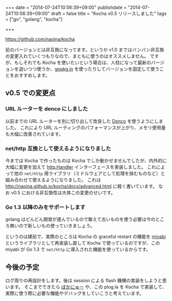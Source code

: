 +++
date = "2014-07-24T10:56:39+09:00"
publishdate = "2014-07-24T10:56:39+09:00"
draft = false
title = "Kocha v0.5 リリースしました"
tags = ["go", "golang", "kocha"]

+++

https://github.com/naoina/kocha

前のバージョンとは非互換になってます。というか v1.0 まではバンバン非互換の変更入れていくつもりなので、まともに使うのはオススメしません。
ですが、もしそれでも Kocha を使いたいという場合は、人柱になって最新のバージョンを追いつつ使うか、[gopkg.in](http://labix.org/gopkg.in) を使ったりしてバージョンを固定して使うことをおすすめします。

## v0.5 での変更点

### URL ルーターを denco にしました

以前までの URL ルーターを別に切り出して改良した [Denco](https://github.com/naoina/denco) を使うようにしました。
これにより URL ルーティングのパフォーマンスが上がり、メモリ使用量も大幅に改善されています。

### net/http 互換として使えるようになりました

今までは Kocha で作ったものは Kocha でしか動かせませんでしたが、内外的に大幅に変更を加えて [http.Handler](http://golang.org/pkg/net/http/#Handler) インターフェースを実装しました。
これによって他の `net/http` 用ライブラリ（ミドルウェアとして処理を挟むものなど）と組み合わせて使えるようになりました。
これは http://naoina.github.io/kocha/docs/advanced.html に軽く書いています。
なお v0.5 における非互換性は大体この変更のせいです。

### Go 1.3 以降のみをサポートします

golang はどんどん開発が進んでいるので敢えて古いものを使う必要は今のところ無いので新しいもの使っていきましょう。

というのは建前で、実際のところは Kocha の graceful restart の機能を [miyabi](https://github.com/naoina/miyabi) というライブラリとして再実装し直して Kocha で使っているのですが、この miyabi が Go 1.3 で `net/http` に導入された機能を使っているからです。

## 今後の予定

ログ周りの再設計をします。後は session による flash 機構の実装をしようと思います。
そこまでできたら [ぼかにゅー](http://vocanew.kuune.org) や、この plog.la を Kocha で実装して、実際に使う際に必要な機能やデバッグをしていこうと考えています。
